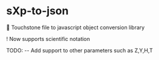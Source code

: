 # sXp-to-json
:satellite: Touchstone file to javascript object conversion library

! Now supports scientific notation

TODO:
-- Add support to other parameters such as Z,Y,H,T
